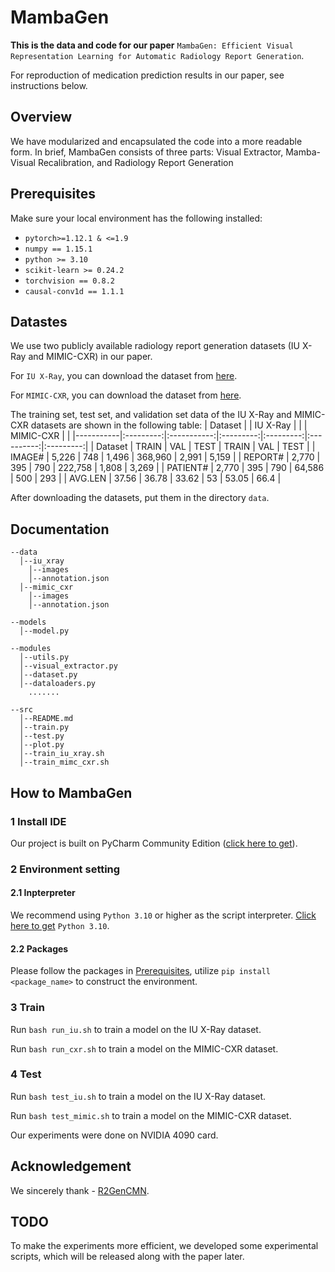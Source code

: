 # MambaGen
**This is the data and code for our paper** `MambaGen: Efficient Visual Representation Learning for Automatic Radiology Report Generation`.

For reproduction of medication prediction results in our paper, see instructions below.

## Overview
We have modularized and encapsulated the code into a more readable form. In brief, MambaGen consists of three parts: Visual Extractor, Mamba-Visual Recalibration, and Radiology Report Generation
## Prerequisites

Make sure your local environment has the following installed:

* `pytorch>=1.12.1 & <=1.9`
* `numpy == 1.15.1`
* `python >= 3.10`
* `scikit-learn >= 0.24.2`
* `torchvision == 0.8.2`
* `causal-conv1d == 1.1.1`

## Datastes

We use two publicly available radiology report generation datasets (IU X-Ray and MIMIC-CXR) in our paper.

For `IU X-Ray`, you can download the dataset from [here](https://openi.nlm.nih.gov/faq).

For `MIMIC-CXR`, you can download the dataset from [here](https://physionet.org/content/mimic-cxr/2.0.0/).

The training set, test set, and validation set data of the IU X-Ray and MIMIC-CXR datasets are shown in the following table:
| Dataset   |           | IU X-Ray    |           |           | MIMIC-CXR  |           |
|-----------|:---------:|:-----------:|:---------:|:---------:|:----------:|:---------:|
| Dataset   |  TRAIN    |     VAL     |   TEST    |   TRAIN   |    VAL     |   TEST    |
| IMAGE#    |  5,226    |     748     |   1,496   |  368,960  |   2,991    |   5,159   |
| REPORT#   |  2,770    |     395     |    790    |  222,758  |   1,808    |   3,269   |
| PATIENT#  |  2,770    |     395     |    790    |  64,586   |    500     |    293    |
| AVG.LEN   |  37.56    |    36.78    |   33.62   |   53      |   53.05    |   66.4    |


After downloading the datasets, put them in the directory `data`.

## Documentation

```
--data
  │--iu_xray
    │--images
    │--annotation.json
  │--mimic_cxr
    │--images
    │--annotation.json
  
--models
  │--model.py

--modules
  │--utils.py
  │--visual_extractor.py
  │--dataset.py
  │--dataloaders.py
    .......
  
--src
  │--README.md
  │--train.py
  │--test.py
  │--plot.py
  │--train_iu_xray.sh
  │--train_mimc_cxr.sh  
```

## How to MambaGen

### 1 Install IDE 

Our project is built on PyCharm Community Edition ([click here to get](https://www.jetbrains.com/products/compare/?product=pycharm-ce&product=pycharm)).

### 2 Environment setting
#### 2.1 Inpterpreter 
We recommend using `Python 3.10` or higher as the script interpreter. [Click here to get](https://www.python.org/downloads/release/python-3110/) `Python 3.10`. 
#### 2.2 Packages
Please follow the packages in [Prerequisites](#prerequisites), utilize `pip install <package_name>` to construct the environment.
### 3 Train
Run `bash run_iu.sh` to train a model on the IU X-Ray dataset.

Run `bash run_cxr.sh` to train a model on the MIMIC-CXR dataset.

### 4 Test
Run `bash test_iu.sh` to train a model on the IU X-Ray dataset.

Run `bash test_mimic.sh` to train a model on the MIMIC-CXR dataset.

Our experiments were done on NVIDIA 4090 card.

## Acknowledgement
We sincerely thank - [R2GenCMN](https://github.com/cuhksz-nlp/R2GenCMN).

## TODO

To make the experiments more efficient, we developed some experimental scripts, which will be released along with the paper later.
